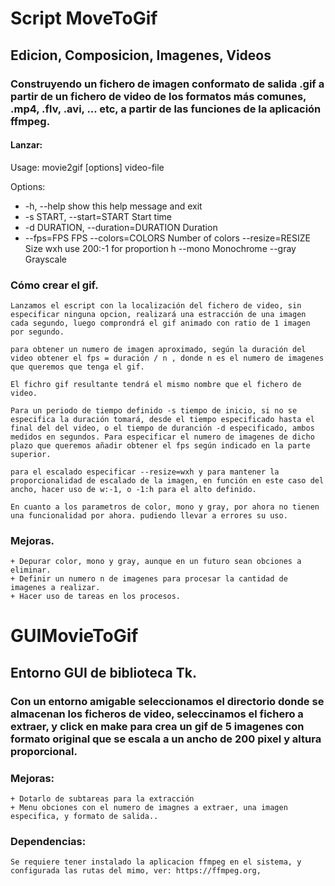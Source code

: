 # Script MoveToGif
## Edicion, Composicion, Imagenes, Videos

### Construyendo un fichero de imagen conformato de salida .gif a partir de un fichero de video de los formatos más comunes, .mp4, .flv, .avi, ... etc, a partir de las funciones de la aplicación ffmpeg.

#### Lanzar:

Usage: movie2gif [options] video-file

Options:
+  -h, --help            show this help message and exit
+  -s START, --start=START 	Start time
+  -d DURATION, --duration=DURATION	Duration
+  --fps=FPS             FPS
  --colors=COLORS       Number of colors
  --resize=RESIZE       Size wxh use 200:-1 for proportion h
  --mono                Monochrome
  --gray                Grayscale

### Cómo crear el gif.

    Lanzamos el escript con la localización del fichero de video, sin especificar ninguna opcion, realizará una estracción de una imagen cada segundo, luego comprondrá el gif animado con ratio de 1 imagen por segundo.

    para obtener un numero de imagen aproximado, según la duración del video obtener el fps = duración / n , donde n es el numero de imagenes que queremos que tenga el gif.

    El fichro gif resultante tendrá el mismo nombre que el fichero de video.
    
    Para un periodo de tiempo definido -s tiempo de inicio, si no se especifica la duración tomará, desde el tiempo especificado hasta el final del del video, o el tiempo de duranción -d especificado, ambos medidos en segundos. Para especificar el numero de imagenes de dicho plazo que queremos añadir obtener el fps según indicado en la parte superior.
    
    para el escalado especificar --resize=wxh y para mantener la proporcionalidad de escalado de la imagen, en función en este caso del ancho, hacer uso de w:-1, o -1:h para el alto definido.
    
    En cuanto a los parametros de color, mono y gray, por ahora no tienen una funcionalidad por ahora. pudiendo llevar a errores su uso.
    
### Mejoras.

	+ Depurar color, mono y gray, aunque en un futuro sean obciones a eliminar.
	+ Definir un numero n de imagenes para procesar la cantidad de imagenes a realizar.
	+ Hacer uso de tareas en los procesos.

# GUIMovieToGif
## Entorno GUI de biblioteca Tk.
### Con un entorno amigable seleccionamos el directorio donde se almacenan los  ficheros de video, seleccinamos el fichero a extraer, y click en make para crea un gif de 5 imagenes con formato original que se escala a un ancho de 200 pixel y altura proporcional.
### Mejoras:
	+ Dotarlo de subtareas para la extracción
	+ Menu obciones con el numero de imagnes a extraer, una imagen especifica, y formato de salida..

### Dependencias:
	Se requiere tener instalado la aplicacion ffmpeg en el sistema, y configurada las rutas del mimo, ver: https://ffmpeg.org, 
